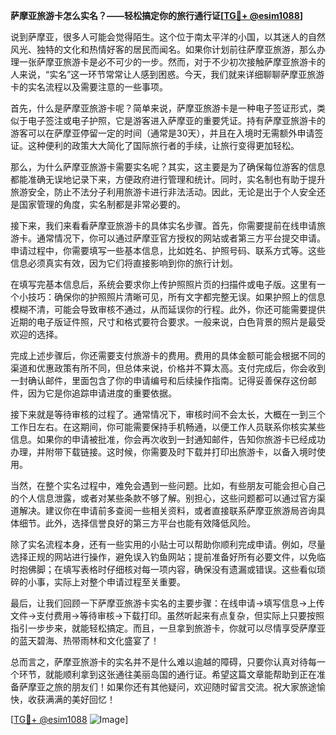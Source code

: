 **萨摩亚旅游卡怎么实名？——轻松搞定你的旅行通行证[[TG💪+ @esim1088](https://t.me/s/esim1088)]**

说到萨摩亚，很多人可能会觉得陌生。这个位于南太平洋的小国，以其迷人的自然风光、独特的文化和热情好客的居民而闻名。如果你计划前往萨摩亚旅游，那么办理一张萨摩亚旅游卡是必不可少的一步。然而，对于不少初次接触萨摩亚旅游卡的人来说，“实名”这一环节常常让人感到困惑。今天，我们就来详细聊聊萨摩亚旅游卡的实名流程以及需要注意的一些事项。

首先，什么是萨摩亚旅游卡呢？简单来说，萨摩亚旅游卡是一种电子签证形式，类似于电子签注或电子护照，它是游客进入萨摩亚的重要凭证。持有萨摩亚旅游卡的游客可以在萨摩亚停留一定的时间（通常是30天），并且在入境时无需额外申请签证。这种便利的政策大大简化了国际旅行者的手续，让旅行变得更加轻松。

那么，为什么萨摩亚旅游卡需要实名呢？其实，这主要是为了确保每位游客的信息都能准确无误地记录下来，方便政府进行管理和统计。同时，实名制也有助于提升旅游安全，防止不法分子利用旅游卡进行非法活动。因此，无论是出于个人安全还是国家管理的角度，实名制都是非常必要的。

接下来，我们来看看萨摩亚旅游卡的具体实名步骤。首先，你需要提前在线申请旅游卡。通常情况下，你可以通过萨摩亚官方授权的网站或者第三方平台提交申请。申请过程中，你需要填写一些基本信息，比如姓名、护照号码、联系方式等。这些信息必须真实有效，因为它们将直接影响到你的旅行计划。

在填写完基本信息后，系统会要求你上传护照照片页的扫描件或电子版。这里有一个小技巧：确保你的护照照片清晰可见，所有文字都完整无误。如果护照上的信息模糊不清，可能会导致审核不通过，从而延误你的行程。此外，你还可能需要提供近期的电子版证件照，尺寸和格式要符合要求。一般来说，白色背景的照片是最受欢迎的选择。

完成上述步骤后，你还需要支付旅游卡的费用。费用的具体金额可能会根据不同的渠道和优惠政策有所不同，但总体来说，价格并不算太高。支付完成后，你会收到一封确认邮件，里面包含了你的申请编号和后续操作指南。记得妥善保存这份邮件，因为它是你追踪申请进度的重要依据。

接下来就是等待审核的过程了。通常情况下，审核时间不会太长，大概在一到三个工作日左右。在这期间，你可能需要保持手机畅通，以便工作人员联系你核实某些信息。如果你的申请被批准，你会再次收到一封通知邮件，告知你旅游卡已经成功办理，并附带下载链接。这时候，你需要及时下载并打印出旅游卡，以备入境时使用。

当然，在整个实名过程中，难免会遇到一些问题。比如，有些朋友可能会担心自己的个人信息泄露，或者对某些条款不够了解。别担心，这些问题都可以通过官方渠道解决。建议你在申请前多查阅一些相关资料，或者直接联系萨摩亚旅游局咨询具体细节。此外，选择信誉良好的第三方平台也能有效降低风险。

除了实名流程本身，还有一些实用的小贴士可以帮助你顺利完成申请。例如，尽量选择正规的网站进行操作，避免误入钓鱼网站；提前准备好所有必要文件，以免临时抱佛脚；在填写表格时仔细核对每一项内容，确保没有遗漏或错误。这些看似琐碎的小事，实际上对整个申请过程至关重要。

最后，让我们回顾一下萨摩亚旅游卡实名的主要步骤：在线申请→填写信息→上传文件→支付费用→等待审核→下载打印。虽然听起来有点复杂，但实际上只要按照指引一步步来，就能轻松搞定。而且，一旦拿到旅游卡，你就可以尽情享受萨摩亚的蓝天碧海、热带雨林和文化盛宴了！

总而言之，萨摩亚旅游卡的实名并不是什么难以逾越的障碍，只要你认真对待每一个环节，就能顺利拿到这张通往美丽岛国的通行证。希望这篇文章能帮助到正在准备萨摩亚之旅的朋友们！如果你还有其他疑问，欢迎随时留言交流。祝大家旅途愉快，收获满满的美好回忆！

[[TG💪+ @esim1088](https://t.me/s/esim1088) ![Image](https://i.postimg.cc/4NQfJmqS/Snipaste-2025-05-13-00-14-12.png)]